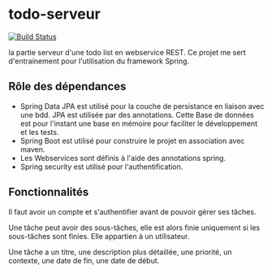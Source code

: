 
# todo-serveur
[![Build Status](https://travis-ci.org/thomas-schaller/todo-serveur.svg?branch=master)](https://travis-ci.org/thomas-schaller/todo-serveur)

la partie serveur d'une todo list en webservice REST.
Ce projet me sert d'entrainement pour l'utilisation du framework Spring.

## Rôle des dépendances
* Spring Data JPA est utilisé pour la couche de persistance en liaison avec une bdd.
JPA est utilisée par des annotations.
 Cette Base de données est pour l'instant une base en mémoire pour faciliter le développement et les tests.
* Spring Boot est utilisé pour construire le projet en association avec maven.
* Les Webservices sont définis à l'aide des annotations spring.
* Spring security est utilisé pour l'authentification.

## Fonctionnalités


Il faut avoir un compte et s'authentifier avant de pouvoir gérer ses tâches.

Une tâche peut avoir des sous-tâches, elle est alors finie uniquement
si les sous-tâches sont finies. Elle appartien à un utilisateur.

Une tâche a un titre, une description plus détaillée,
une priorité, un contexte, une date de fin, une date de début.
